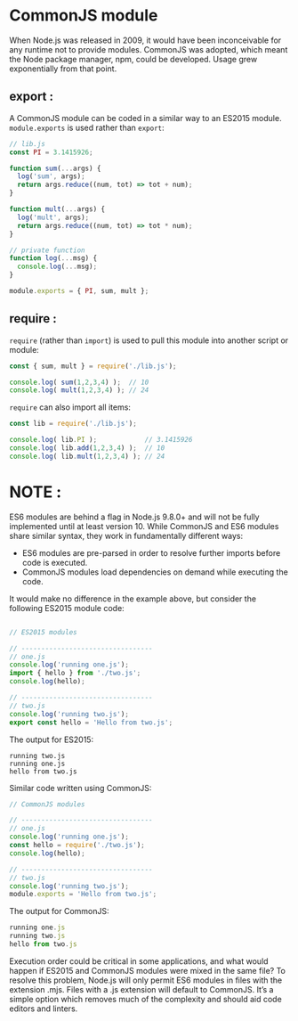 # CommonJS module 

When Node.js was released in 2009, it would have been inconceivable for any runtime not to provide modules. CommonJS was adopted, which meant the Node package manager, npm, could be developed. Usage grew exponentially from that point.

## export :

A CommonJS module can be coded in a similar way to an ES2015 module. ```module.exports``` is used rather than ```export```:

```js
// lib.js
const PI = 3.1415926;

function sum(...args) {
  log('sum', args);
  return args.reduce((num, tot) => tot + num);
}

function mult(...args) {
  log('mult', args);
  return args.reduce((num, tot) => tot * num);
}

// private function
function log(...msg) {
  console.log(...msg);
}

module.exports = { PI, sum, mult };
```

## require :

```require``` (rather than ```import```) is used to pull this module into another script or module:

```js
const { sum, mult } = require('./lib.js');

console.log( sum(1,2,3,4) );  // 10
console.log( mult(1,2,3,4) ); // 24
```
```require``` can also import all items:
```js
const lib = require('./lib.js');

console.log( lib.PI );            // 3.1415926
console.log( lib.add(1,2,3,4) );  // 10
console.log( lib.mult(1,2,3,4) ); // 24
```

# NOTE :

ES6 modules are behind a flag in Node.js 9.8.0+ and will not be fully implemented until at least version 10. While CommonJS and ES6 modules share similar syntax, they work in fundamentally different ways:

- ES6 modules are pre-parsed in order to resolve further imports before code is executed.
- CommonJS modules load dependencies on demand while executing the code.

It would make no difference in the example above, but consider the following ES2015 module code:

```js

// ES2015 modules

// ---------------------------------
// one.js
console.log('running one.js');
import { hello } from './two.js';
console.log(hello);

// ---------------------------------
// two.js
console.log('running two.js');
export const hello = 'Hello from two.js';

```
The output for ES2015:
```log
running two.js
running one.js
hello from two.js
```
Similar code written using CommonJS:

```js
// CommonJS modules

// ---------------------------------
// one.js
console.log('running one.js');
const hello = require('./two.js');
console.log(hello);

// ---------------------------------
// two.js
console.log('running two.js');
module.exports = 'Hello from two.js';
```
The output for CommonJS:
```js
running one.js
running two.js
hello from two.js
```

Execution order could be critical in some applications, and what would happen if ES2015 and CommonJS modules were mixed in the same file? To resolve this problem, Node.js will only permit ES6 modules in files with the extension .mjs. Files with a .js extension will default to CommonJS. It’s a simple option which removes much of the complexity and should aid code editors and linters.